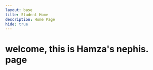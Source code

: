 ```yaml
---
layout: base
title: Student Home 
description: Home Page
hide: true
---
```


# welcome, this is Hamza's nephis. page
